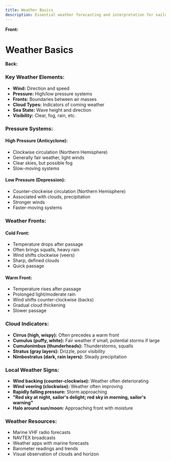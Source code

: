 ```yaml
---
title: Weather Basics
description: Essential weather forecasting and interpretation for sailors
---
```


**Front:**
# Weather Basics

**Back:**
<div class="weather-elements">
  <h3>Key Weather Elements:</h3>
  <ul>
    <li><strong>Wind:</strong> Direction and speed</li>
    <li><strong>Pressure:</strong> High/low pressure systems</li>
    <li><strong>Fronts:</strong> Boundaries between air masses</li>
    <li><strong>Cloud Types:</strong> Indicators of coming weather</li>
    <li><strong>Sea State:</strong> Wave height and direction</li>
    <li><strong>Visibility:</strong> Clear, fog, rain, etc.</li>
  </ul>
</div>

<div class="pressure-systems">
  <h3>Pressure Systems:</h3>
  
  <h4>High Pressure (Anticyclone):</h4>
  <ul>
    <li>Clockwise circulation (Northern Hemisphere)</li>
    <li>Generally fair weather, light winds</li>
    <li>Clear skies, but possible fog</li>
    <li>Slow-moving systems</li>
  </ul>

  <h4>Low Pressure (Depression):</h4>
  <ul>
    <li>Counter-clockwise circulation (Northern Hemisphere)</li>
    <li>Associated with clouds, precipitation</li>
    <li>Stronger winds</li>
    <li>Faster-moving systems</li>
  </ul>
</div>

<div class="weather-fronts">
  <h3>Weather Fronts:</h3>
  
  <h4>Cold Front:</h4>
  <ul>
    <li>Temperature drops after passage</li>
    <li>Often brings squalls, heavy rain</li>
    <li>Wind shifts clockwise (veers)</li>
    <li>Sharp, defined clouds</li>
    <li>Quick passage</li>
  </ul>
  
  <h4>Warm Front:</h4>
  <ul>
    <li>Temperature rises after passage</li>
    <li>Prolonged light/moderate rain</li>
    <li>Wind shifts counter-clockwise (backs)</li>
    <li>Gradual cloud thickening</li>
    <li>Slower passage</li>
  </ul>
</div>

<div class="cloud-indicators">
  <h3>Cloud Indicators:</h3>
  <ul>
    <li><strong>Cirrus (high, wispy):</strong> Often precedes a warm front</li>
    <li><strong>Cumulus (puffy, white):</strong> Fair weather if small, potential storms if large</li>
    <li><strong>Cumulonimbus (thunderheads):</strong> Thunderstorms, squalls</li>
    <li><strong>Stratus (gray layers):</strong> Drizzle, poor visibility</li>
    <li><strong>Nimbostratus (dark, rain layers):</strong> Steady precipitation</li>
  </ul>
</div>

<div class="local-weather">
  <h3>Local Weather Signs:</h3>
  <ul>
    <li><strong>Wind backing (counter-clockwise):</strong> Weather often deteriorating</li>
    <li><strong>Wind veering (clockwise):</strong> Weather often improving</li>
    <li><strong>Rapidly falling pressure:</strong> Storm approaching</li>
    <li><strong>"Red sky at night, sailor's delight; red sky in morning, sailor's warning"</strong></li>
    <li><strong>Halo around sun/moon:</strong> Approaching front with moisture</li>
  </ul>
</div>

<div class="weather-resources">
  <h3>Weather Resources:</h3>
  <ul>
    <li>Marine VHF radio forecasts</li>
    <li>NAVTEX broadcasts</li>
    <li>Weather apps with marine forecasts</li>
    <li>Barometer readings and trends</li>
    <li>Visual observation of clouds and horizon</li>
  </ul>
</div>